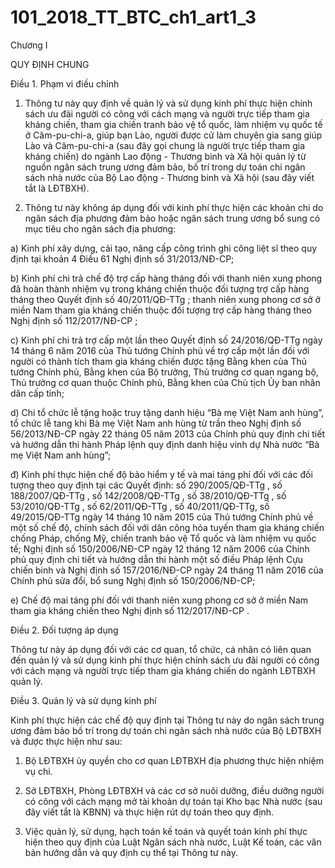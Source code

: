 # 101_2018_TT_BTC_ch1_art1_3
Chương I

QUY ĐỊNH CHUNG

Điều 1. Phạm vi điều chỉnh

1. Thông tư này quy định về quản lý và sử dụng kinh phí thực hiện chính sách ưu đãi người có công với cách mạng và người trực tiếp tham gia kháng chiến, tham gia chiến tranh bảo vệ tổ quốc, làm nhiệm vụ quốc tế ở Căm-pu-chi-a, giúp bạn Lào, người được cử làm chuyên gia sang giúp Lào và Căm-pu-chi-a (sau đây gọi chung là người trực tiếp tham gia kháng chiến) do ngành Lao động - Thương binh và Xã hội quản lý từ nguồn ngân sách trung ương đảm bảo, bố trí trong dự toán chi ngân sách nhà nước của Bộ Lao động - Thương binh và Xã hội (sau đây viết tắt là LĐTBXH).

2. Thông tư này không áp dụng đối với kinh phí thực hiện các khoản chi do ngân sách địa phương đảm bảo hoặc ngân sách trung ương bổ sung có mục tiêu cho ngân sách địa phương:

a) Kinh phí xây dựng, cải tạo, nâng cấp công trình ghi công liệt sĩ theo quy định tại khoản 4 Điều 61 Nghị định số 31/2013/NĐ-CP;

b) Kinh phí chi trả chế độ trợ cấp hàng tháng đối với thanh niên xung phong đã hoàn thành nhiệm vụ trong kháng chiến thuộc đối tượng trợ cấp hàng tháng theo Quyết định số 40/2011/QĐ-TTg ; thanh niên xung phong cơ sở ở miền Nam tham gia kháng chiến thuộc đối tượng trợ cấp hàng tháng theo Nghị định số 112/2017/NĐ-CP ;

c) Kinh phí chi trả trợ cấp một lần theo Quyết định số 24/2016/QĐ-TTg ngày 14 tháng 6 năm 2016 của Thủ tướng Chính phủ về trợ cấp một lần đối với người có thành tích tham gia kháng chiến được tặng Bằng khen của Thủ tướng Chính phủ, Bằng khen của Bộ trưởng, Thủ trưởng cơ quan ngang bộ, Thủ trưởng cơ quan thuộc Chính phủ, Bằng khen của Chủ tịch Ủy ban nhân dân cấp tỉnh;

d) Chi tổ chức lễ tặng hoặc truy tặng danh hiệu “Bà mẹ Việt Nam anh hùng”, tổ chức lễ tang khi Bà mẹ Việt Nam anh hùng từ trần theo Nghị định số 56/2013/NĐ-CP ngày 22 tháng 05 năm 2013 của Chính phủ quy định chi tiết và hướng dẫn thi hành Pháp lệnh quy định danh hiệu vinh dự Nhà nước “Bà mẹ Việt Nam anh hùng”;

đ) Kinh phí thực hiện chế độ bảo hiểm y tế và mai táng phí đối với các đối tượng theo quy định tại các Quyết định: số 290/2005/QĐ-TTg , số 188/2007/QĐ-TTg , số 142/2008/QĐ-TTg , số 38/2010/QĐ-TTg , số 53/2010/QĐ-TTg , số 62/2011/QĐ-TTg , số 40/2011/QĐ-TTg, số 49/2015/QĐ-TTg ngày 14 tháng 10 năm 2015 của Thủ tướng Chính phủ về một số chế độ, chính sách đối với dân công hỏa tuyến tham gia kháng chiến chống Pháp, chống Mỹ, chiến tranh bảo vệ Tổ quốc và làm nhiệm vụ quốc tế; Nghị định số 150/2006/NĐ-CP ngày 12 tháng 12 năm 2006 của Chính phủ quy định chi tiết và hướng dẫn thi hành một số điều Pháp lệnh Cựu chiến binh và Nghị định số 157/2016/NĐ-CP ngày 24 tháng 11 năm 2016 của Chính phủ sửa đổi, bổ sung Nghị định số 150/2006/NĐ-CP;

e) Chế độ mai táng phí đối với thanh niên xung phong cơ sở ở miền Nam tham gia kháng chiến theo Nghị định số 112/2017/NĐ-CP .

Điều 2. Đối tượng áp dụng

Thông tư này áp dụng đối với các cơ quan, tổ chức, cá nhân có liên quan đến quản lý và sử dụng kinh phí thực hiện chính sách ưu đãi người có công với cách mạng và người trực tiếp tham gia kháng chiến do ngành LĐTBXH quản lý.

Điều 3. Quản lý và sử dụng kinh phí

Kinh phí thực hiện các chế độ quy định tại Thông tư này do ngân sách trung ương đảm bảo bố trí trong dự toán chi ngân sách nhà nước của Bộ LĐTBXH và được thực hiện như sau:

1. Bộ LĐTBXH ủy quyền cho cơ quan LĐTBXH địa phương thực hiện nhiệm vụ chi.

2. Sở LĐTBXH, Phòng LĐTBXH và các cơ sở nuôi dưỡng, điều dưỡng người có công với cách mạng mở tài khoản dự toán tại Kho bạc Nhà nước (sau đây viết tắt là KBNN) và thực hiện rút dự toán theo quy định.

3. Việc quản lý, sử dụng, hạch toán kế toán và quyết toán kinh phí thực hiện theo quy định của Luật Ngân sách nhà nước, Luật Kế toán, các văn bản hướng dẫn và quy định cụ thể tại Thông tư này.